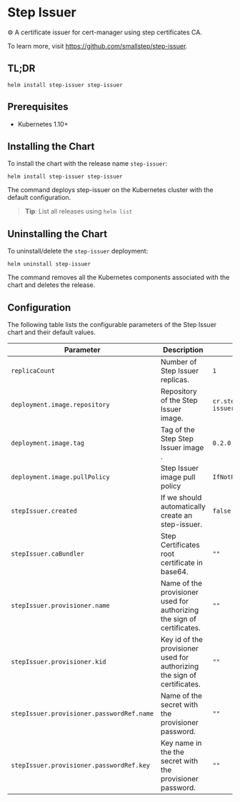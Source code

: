 # Step Issuer

⚙️  A certificate issuer for cert-manager using step certificates CA.

To learn more, visit <https://github.com/smallstep/step-issuer>.

## TL;DR

```console
helm install step-issuer step-issuer
```

## Prerequisites

-   Kubernetes 1.10+

## Installing the Chart

To install the chart with the release name `step-issuer`:

```console
helm install step-issuer step-issuer
```

The command deploys step-issuer on the Kubernetes cluster with the default configuration.

> **Tip**: List all releases using `helm list`

## Uninstalling the Chart

To uninstall/delete the `step-issuer` deployment:

```console
helm uninstall step-issuer
```

The command removes all the Kubernetes components associated with the chart and
deletes the release.

## Configuration

The following table lists the configurable parameters of the Step Issuer chart
and their default values.

| Parameter                                 | Description                                                              | Default                             |
| ----------------------------------------- | ------------------------------------------------------------------------ | ----------------------------------- |
| `replicaCount`                            | Number of Step Issuer replicas.                                          | `1`                                 |
| `deployment.image.repository`             | Repository of the Step Issuer image.                                     | `cr.step.sm/smallstep/step-issuer`  |
| `deployment.image.tag`                    | Tag of the Step Step Issuer image .                                      | `0.2.0`                             |
| `deployment.image.pullPolicy`             | Step Issuer image pull policy                                            | `IfNotPresent`                      |
| `stepIssuer.created`                      | If we should automatically create an step-issuer.                        | `false`                             |
| `stepIssuer.caBundler`                    | Step Certificates root certificate in base64.                            | `""`                                |
| `stepIssuer.provisioner.name`             | Name of the provisioner used for authorizing the sign of certificates.   | `""`                                |
| `stepIssuer.provisioner.kid`              | Key id of the provisioner used for authorizing the sign of certificates. | `""`                                |
| `stepIssuer.provisioner.passwordRef.name` | Name of the secret with the provisioner password.                        | `""`                                |
| `stepIssuer.provisioner.passwordRef.key`  | Key name in the the secret with the provisioner password.                | `""`                                |
